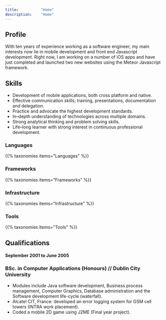 ```yaml
---
title: 			"Home"
description: 	"Home"
---
```


## Profile
With ten years of experience working as a software engineer, my main interests now lie in mobile development and front end Javascript development. Right now, I am working on a number of iOS apps and have just completed and launched two new websites using the Meteor Javascript framework.

## Skills
- Development of mobile applications, both cross platform and native.
- Effective communication skills; training, presentations, documentation and delegation.
- Practice and advocate the highest development standards.
- In–depth understanding of technologies across multiple domains.
- Strong analytical thinking and problem solving skills.
- Life–long learner with strong interest in continuous professional development.

### Languages
{{% taxonomies items="Languages" %}}

### Frameworks 
{{% taxonomies items="Frameworks" %}}

### Infrastructure 
{{% taxonomies items="Infrastructure" %}}

### Tools 
{{% taxonomies items="Tools" %}}

## Qualifications

#### September 2001 to June 2005
### BSc. in Computer Applications (Honours) // Dublin City University
- Modules include Java software development, Business process management, Computer Graphics, Database administration and the Software development life-cycle (waterfall).
- Alcatel CIT, France: developed an error logging system for GSM cell towers (INTRA work placement).
- Coded a mobile 2D game using J2ME (Final year project).
